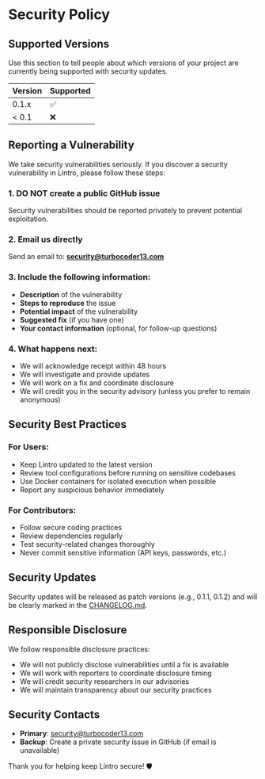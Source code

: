 # Security Policy

## Supported Versions

Use this section to tell people about which versions of your project are currently being supported with security updates.

| Version | Supported          |
| ------- | ------------------ |
| 0.1.x   | :white_check_mark: |
| < 0.1   | :x:                |

## Reporting a Vulnerability

We take security vulnerabilities seriously. If you discover a security vulnerability in Lintro, please follow these steps:

### 1. **DO NOT** create a public GitHub issue

Security vulnerabilities should be reported privately to prevent potential exploitation.

### 2. **Email us directly**

Send an email to: **security@turbocoder13.com**

### 3. **Include the following information:**

- **Description** of the vulnerability
- **Steps to reproduce** the issue
- **Potential impact** of the vulnerability
- **Suggested fix** (if you have one)
- **Your contact information** (optional, for follow-up questions)

### 4. **What happens next:**

- We will acknowledge receipt within 48 hours
- We will investigate and provide updates
- We will work on a fix and coordinate disclosure
- We will credit you in the security advisory (unless you prefer to remain anonymous)

## Security Best Practices

### For Users:

- Keep Lintro updated to the latest version
- Review tool configurations before running on sensitive codebases
- Use Docker containers for isolated execution when possible
- Report any suspicious behavior immediately

### For Contributors:

- Follow secure coding practices
- Review dependencies regularly
- Test security-related changes thoroughly
- Never commit sensitive information (API keys, passwords, etc.)

## Security Updates

Security updates will be released as patch versions (e.g., 0.1.1, 0.1.2) and will be clearly marked in the [CHANGELOG.md](CHANGELOG.md).

## Responsible Disclosure

We follow responsible disclosure practices:

- We will not publicly disclose vulnerabilities until a fix is available
- We will work with reporters to coordinate disclosure timing
- We will credit security researchers in our advisories
- We will maintain transparency about our security practices

## Security Contacts

- **Primary**: security@turbocoder13.com
- **Backup**: Create a private security issue in GitHub (if email is unavailable)

Thank you for helping keep Lintro secure! 🛡️
